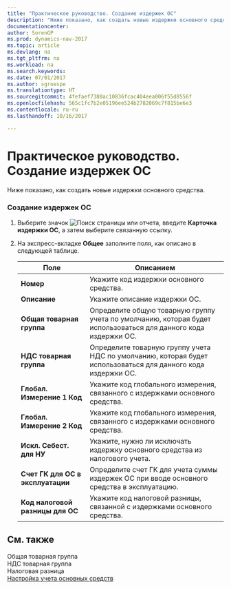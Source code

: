 ```yaml
---
title: "Практическое руководство. Создание издержек ОС"
description: "Ниже показано, как создать новые издержки основного средства."
documentationcenter: 
author: SorenGP
ms.prod: dynamics-nav-2017
ms.topic: article
ms.devlang: na
ms.tgt_pltfrm: na
ms.workload: na
ms.search.keywords: 
ms.date: 07/01/2017
ms.author: sgroespe
ms.translationtype: HT
ms.sourcegitcommit: 4fefaef7380ac10836fcac404eea006f55d8556f
ms.openlocfilehash: 565c1fc7b2e05196ee524b2782069c7f815be6e3
ms.contentlocale: ru-ru
ms.lasthandoff: 10/16/2017

---
```

# <a name="how-to-create-a-fixed-asset-charge"></a>Практическое руководство. Создание издержек ОС
Ниже показано, как создать новые издержки основного средства.  
  
### <a name="to-create-a-fixed-asset-charge"></a>Создание издержек ОС  
  
1.  Выберите значок ![Поиск страницы или отчета](media/ui-search/search_small.png "Значок поиска страницы или отчета"), введите **Карточка издержки ОС**, а затем выберите связанную ссылку.  
  
2.  На экспресс-вкладке **Общее** заполните поля, как описано в следующей таблице.  
  
    |Поле|Описанием|  
    |---------------------------------|---------------------------------------|  
    |**Номер**|Укажите код издержки основного средства.|  
    |**Описание**|Укажите описание издержки ОС.|  
    |**Общая товарная группа**|Определите общую товарную группу учета по умолчанию, которая будет использоваться для данного кода издержки ОС.|  
    |**НДС товарная группа**|Определите товарную группу учета НДС по умолчанию, которая будет использоваться для данного кода издержки ОС.|  
    |**Глобал. Измерение 1 Код**|Укажите код глобального измерения, связанного с издержками основного средства.|  
    |**Глобал. Измерение 2 Код**|Укажите код глобального измерения, связанного с издержками основного средства.|  
    |**Искл. Себест. для НУ**|Укажите, нужно ли исключать издержку основного средства из налогового учета.|  
    |**Счет ГК для ОС в эксплуатации**|Определите счет ГК для учета суммы издержек ОС при вводе основного средства в эксплуатацию.|  
    |**Код налоговой разницы для ОС**|Укажите код налоговой разницы, связанной с издержками основного средства.|  
  
## <a name="see-also"></a>См. также  
 Общая товарная группа   
 НДС товарная группа   
 Налоговая разница   
 [Настройка учета основных средств](fixed-assets-accounting-setup.md)
